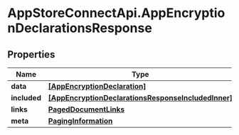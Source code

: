 # AppStoreConnectApi.AppEncryptionDeclarationsResponse

## Properties

Name | Type | Description | Notes
------------ | ------------- | ------------- | -------------
**data** | [**[AppEncryptionDeclaration]**](AppEncryptionDeclaration.md) |  | 
**included** | [**[AppEncryptionDeclarationsResponseIncludedInner]**](AppEncryptionDeclarationsResponseIncludedInner.md) |  | [optional] 
**links** | [**PagedDocumentLinks**](PagedDocumentLinks.md) |  | 
**meta** | [**PagingInformation**](PagingInformation.md) |  | [optional] 


